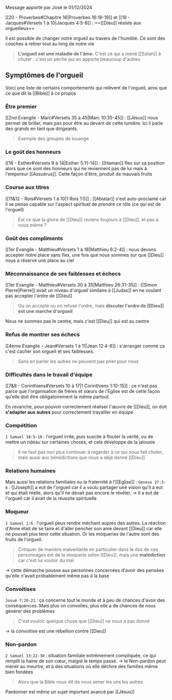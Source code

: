 Message apporté par José le 01/12/2024

[[20 - Proverbes#Chapitre 16|Proverbes 16:18-19]] et [[19 - Jacques#Versets 1 à 10|Jacques 4:5-8]] : ==[[Dieu]] résiste aux orgueilleux==

Il est possible de changer notre orgueil au travers de l'humilité. Ce sont des couches à retirer tout au long de notre vie
> **L'orgueil est une maladie de l'âme.** C'est ce qui a mené [[Satan]] à chuter : c'est un péché qui en apporte beaucoup d'autres

## Symptômes de l'orgueil
Voici une liste de certains comportements qui relèvent de l'orgueil, ainsi que ce que dit la [[Bible]] à ce propos
### Être premier
[[2nd Evangile - Marc#Versets 35 à 45|Marc 10:35-45]] : [[Jésus]] nous permet de briller, mais pas pour être au devant de cette lumière.
Ici il parle des grands en tant que dirigeants.
> Exemple des groupes de louange
### Le goût des honneurs
[[16 - Esther#Versets 9 à 14|Esther 5:11-14]] : [[Haman]] flex sur sa position alors que ce sont des honneurs qui ne reviennent pas de lui mais à l'empereur [[Assuérus]].
Cette façon d'être, produit de mauvais fruits
### Course aux titres
[[11&12 - Rois#Versets 1 à 10|1 Rois 1:5]] : [[Abiatar]] s'est auto-proclamé car il se pense capable sur l'aspect spirituel de prendre ce rôle (ce qui est de l'orgueil)
> Est ce que la gloire de [[Dieu]] reviens toujours à [[Dieu]], et pas à nous même ?
### Goût des compliments
[[1er Evangile - Matthieu#Versets 1 à 18|Matthieu 6:2-4]] : nous devons accepter notre place sans flex, une fois que nous sommes sur que [[Dieu]] nous a réservé une place au ciel
### Méconnaissance de ses faiblesses et échecs
[[1er Evangile - Matthieu#Versets 30 à 35|Matthieu 26:31-35]] : [[Simon Pierre|Pierre]] avait un niveau d'orgueil similaire à [[Judas]] en ne voulant pas accepter l'ordre de [[Dieu]]
> Ou on accepte ou on refuse l'ordre, mais **discuter l'ordre de [[Dieu]] est une marche d'orgueil**

Nous ne sommes pas le centre, mais c'est [[Dieu]] qui est au centre
### Refus de montrer ses échecs
[[4eme Evangile - Jean#Versets 1 à 11|Jean 12:4-8]] : s'arranger comme ça c'est cacher son orgueil et ses faiblesses.
> Sans en parler les autres ne peuvent pas prier pour nous
### Difficultés dans le travail d'équipe
[[7&8 - Corinthiens#Versets 10 à 17|1 Corinthiens 1:10-15]] : ce n'est pas parce que l'organisation de frères et sœurs de l'Eglise est de cette façon qu'elle doit être obligatoirement la même partout.

En revanche, pour pouvoir correctement réaliser l'œuvre de [[Dieu]], on doit **s'adapter aux autres** pour correctement travailler en équipe
### Compétition
`1 Samuel 18:5-10` : l'orgueil irrite, puis suscite à flouter la vérité, ou de mettre un rideau sur certaines choses, et cela développe de la jalousie
> Il ne faut pas non plus continuer à regarder à ce qui nous fait chuter, mais aussi aux bénédictions que nous a déjà donné [[Dieu]]

### Relations humaines
Mais aussi les relations familiales ou la fraternité à l'[[Eglise]] :
`Genese 37:3-6` : [[Joseph]] a eut de l'orgueil car il a voulu partager une vision qu'il a eut et qui était réelle, alors qu'il ne devait pas encore le révéler.
-> Il a eut de l'orgueil car il avait de la réussite spirituelle
### Moqueur
`1 Samuel 1:6` : l'orgueil peux rendre méchant auprès des autres.
La réaction d'Anne était de se taire et d'aller pencher son ame devant [[Dieu]] car elle ne pouvait plus tenir cette situation.
Or les moqueries de l'autre sont des fruits de l'orgueil.
> Critiquer de manière malveillante en particulier dans le dos de ces personnages est de la moquerie selon [[Dieu]], mais une **malédiction** car c'est lui vouloir du mal

-> cette démarche pousse aux personnes concernées d'avoir des pensées qu'elle n'avait probablement même pas à la base
### Convoitises
`Josué 7:20-21` : ça concerne tout le monde et à peu de chances d'avoir des conséquences. Mais plus on convoites, plus elle a de chances de nous génèrer des problèmes
> C'est vouloir quelque chose que [[Dieu]] ne nous a pas donné

-> la convoitise est une rébellion contre [[Dieu]]
### Non-pardon
`2 Samuel 13:22-30` : situation familiale extrêmement compliquée, ce qui remplit la haine de son cœur, malgré le temps passé.
-> le Non-pardon peut mener au meurtre, et à des situations où elle déchire des familles même bien fondées
> Alors que la Bible nous dit de nous aimer les uns les autres

Pardonner est même un sujet important avancé par [[Jésus]]

